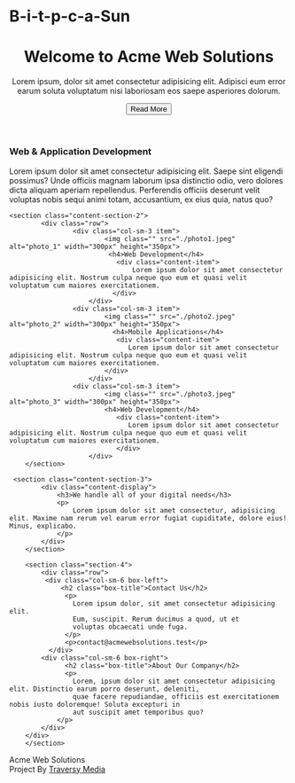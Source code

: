 # B-i-t-p-c-a-Sun

<!DOCTYPE html>
<html>
<head>
	<title>abc</title>
	<link rel="stylesheet" href="https://cdn.jsdelivr.net/npm/bootstrap@4.5.3/dist/css/bootstrap.min.css" integrity="sha384-TX8t27EcRE3e/ihU7zmQxVncDAy5uIKz4rEkgIXeMed4M0jlfIDPvg6uqKI2xXr2" crossorigin="anonymous">
	<link rel="stylesheet" type="text/css" href="abc.css">
	<link rel="stylesheet" type="text/css" href="baitapresponsive.css">
</head>
<body>
	<header>
			<div class="row">
				<h1>Welcome to Acme Web Solutions</h1>
				<p class="p-long">
					Lorem ipsum, dolor sit amet consectetur adipisicing elit. 
					Adipisci eum error earum soluta voluptatum nisi laboriosam eos saepe asperiores dolorum.
				</p>
				<button type="button" class="btn btn-outline-secondary">Read More</button>
	</header>		
		<section class="content-section-1">
			<div class="content-display">
				<h3>Web & Application Development</h3>
				<div class="vip">
					Lorem ipsum dolor sit amet consectetur adipisicing elit. Saepe sint eligendi possimus? Unde officiis magnam laborum ipsa distinctio odio, vero dolores
					<br>
					dicta aliquam aperiam repellendus. Perferendis officiis deserunt velit voluptas nobis sequi animi totam, accusantium, ex eius quia, natus quo?   	
				</div>
			</div>
		</section>

	<section class="content-section-2">
			<div class="row">
					<div class="col-sm-3 item">
							<img class="" src="./photo1.jpeg" alt="photo_1" width="300px" height="350px">
							 <h4>Web Development</h4>
							   <div class="content-item">
								   Lorem ipsum dolor sit amet consectetur adipisicing elit. Nostrum culpa neque quo eum et quasi velit voluptatum cum maiores exercitationem.
							  </div>
						</div>
					<div class="col-sm-3 item">
							<img class="" src="./photo2.jpeg" alt="photo_2" width="300px" height="350px">
							  <h4>Mobile Applications</h4>
							   <div class="content-item">
								  Lorem ipsum dolor sit amet consectetur adipisicing elit. Nostrum culpa neque quo eum et quasi velit voluptatum cum maiores exercitationem.
							</div>
						</div>
					<div class="col-sm-3 item">
							<img class="" src="./photo3.jpeg" alt="photo_3" width="300px" height="350px">
							<h4>Web Development</h4>
							   <div class="content-item">
								  Lorem ipsum dolor sit amet consectetur adipisicing elit. Nostrum culpa neque quo eum et quasi velit voluptatum cum maiores exercitationem.
							   </div>
						</div>
		</section>

     <section class="content-section-3">
			<div class="content-display">
				<h3>We handle all of your digital needs</h3>
				<p>
					Lorem ipsum dolor sit amet consectetur, adipisicing elit. Maxime nam rerum vel earum error fugiat cupiditate, dolore eius! Minus, explicabo.
				</p>
			</div>
		</section>

		<section class="section-4">
			<div class="row">
			 <div class="col-sm-6 box-left">
				 <h2 class="box-title">Contact Us</h2>
				  <p>
					Lorem ipsum dolor, sit amet consectetur adipisicing elit. 
					Eum, suscipit. Rerum ducimus a quod, ut et
					voluptas obcaecati unde fuga.
				  </p>
				  <p>contact@acmewebsolutions.test</p>
			  </div>
			<div class="col-sm-6 box-right">
				  <h2 class="box-title">About Our Company</h2>
				  <p>
					Lorem, ipsum dolor sit amet consectetur adipisicing elit. Distinctio earum porro deserunt, deleniti,
					quae facere repudiandae, officiis est exercitationem nobis iusto doloremque! Soluta excepturi in
					aut suscipit amet temporibus quo?
				</p>
			</div>
		</div>
		</section>

  <footer class="grid">
			<div>Acme Web Solutions</div>
			<div>Project By <a href="http://traversymedia.com" target="_blank">Traversy Media</a></div>
  </footer>

</body>
</html>
